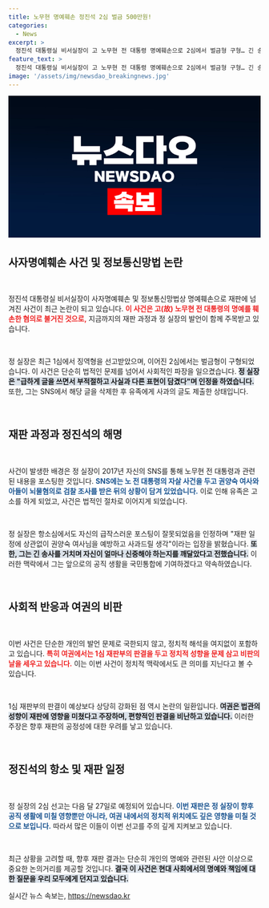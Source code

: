 ```yaml
---
title: 노무현 명예훼손 정진석 2심 벌금 500만원!
categories:
  - News
excerpt: >
  정진석 대통령실 비서실장이 고 노무현 전 대통령 명예훼손으로 2심에서 벌금형 구형… 긴 송사 속 사과와 반성의 메시지! 클릭하여 사건의 전말을 확인하세요!
feature_text: >
  정진석 대통령실 비서실장이 고 노무현 전 대통령 명예훼손으로 2심에서 벌금형 구형… 긴 송사 속 사과와 반성의 메시지! 클릭하여 사건의 전말을 확인하세요!
image: '/assets/img/newsdao_breakingnews.jpg'
---
```


<p><img src="/assets/img/newsdao_breakingnews.jpg" alt="ranknews 속보" /></p>

<h2 data-ke-size="size26">사자명예훼손 사건 및 정보통신망법 논란</h2>

<p data-ke-size="size16">&nbsp;</p>

<p>정진석 대통령실 비서실장이 사자명예훼손 및 정보통신망법상 명예훼손으로 재판에 넘겨진 사건이 최근 논란이 되고 있습니다. <b><span style="color: #ee2323;">이 사건은 고(故) 노무현 전 대통령의 명예를 훼손한 혐의로 불거진 것으로,</span></b> 지금까지의 재판 과정과 정 실장의 발언이 함께 주목받고 있습니다. </p>

<p data-ke-size="size16">&nbsp;</p>

<p>정 실장은 최근 1심에서 징역형을 선고받았으며, 이어진 2심에서는 벌금형이 구형되었습니다. 이 사건은 단순히 법적인 문제를 넘어서 사회적인 파장을 일으켰습니다. <b><span style="background-color: #21538527;">정 실장은 "급하게 글을 쓰면서 부적절하고 사실과 다른 표현이 담겼다"며 인정을 하였습니다.</span></b> 또한, 그는 SNS에서 해당 글을 삭제한 후 유족에게 사과의 글도 제출한 상태입니다. </p>

<p data-ke-size="size16">&nbsp;</p>

<h2 data-ke-size="size26">재판 과정과 정진석의 해명</h2>

<p data-ke-size="size16">&nbsp;</p>

<p>사건이 발생한 배경은 정 실장이 2017년 자신의 SNS를 통해 노무현 전 대통령과 관련된 내용을 포스팅한 것입니다. <b><span style="color: #1a5490;">SNS에는 노 전 대통령의 자살 사건을 두고 권양숙 여사와 아들이 뇌물혐의로 검찰 조사를 받은 뒤의 상황이 담겨 있었습니다.</span></b> 이로 인해 유족은 고소를 하게 되었고, 사건은 법적인 절차로 이어지게 되었습니다. </p>

<p data-ke-size="size16">&nbsp;</p>

<p>정 실장은 항소심에서도 자신의 급작스러운 포스팅이 잘못되었음을 인정하며 "재판 일정에 상관없이 권양숙 여사님을 예방하고 사과드릴 생각"이라는 입장을 밝혔습니다. <b><span style="background-color: #21538527;">또한, 그는 긴 송사를 거치며 자신이 얼마나 신중해야 하는지를 깨달았다고 전했습니다.</span></b> 이러한 맥락에서 그는 앞으로의 공직 생활을 국민통합에 기여하겠다고 약속하였습니다. </p>

<p data-ke-size="size16">&nbsp;</p>

<h2 data-ke-size="size26">사회적 반응과 여권의 비판</h2>

<p data-ke-size="size16">&nbsp;</p>

<p>이번 사건은 단순한 개인의 발언 문제로 국한되지 않고, 정치적 해석을 여지없이 포함하고 있습니다. <b><span style="color: #ee2323;">특히 여권에서는 1심 재판부의 판결을 두고 정치적 성향을 문제 삼고 비판의 날을 세우고 있습니다.</span></b> 이는 이번 사건이 정치적 맥락에서도 큰 의미를 지닌다고 볼 수 있습니다. </p>

<p data-ke-size="size16">&nbsp;</p>

<p>1심 재판부의 판결이 예상보다 상당히 강화된 점 역시 논란의 일환입니다. <b><span style="background-color: #21538527;">여권은 법관의 성향이 재판에 영향을 미쳤다고 주장하며, 편향적인 판결을 비난하고 있습니다.</span></b> 이러한 주장은 향후 재판의 공정성에 대한 우려를 낳고 있습니다. </p>

<p data-ke-size="size16">&nbsp;</p>

<h2 data-ke-size="size26">정진석의 항소 및 재판 일정</h2>

<p data-ke-size="size16">&nbsp;</p>

<p>정 실장의 2심 선고는 다음 달 27일로 예정되어 있습니다. <b><span style="color: #1a5490;">이번 재판은 정 실장이 향후 공직 생활에 미칠 영향뿐만 아니라, 여권 내에서의 정치적 위치에도 깊은 영향을 미칠 것으로 보입니다.</span></b> 따라서 많은 이들이 이번 선고를 주의 깊게 지켜보고 있습니다. </p>

<p data-ke-size="size16">&nbsp;</p>

<p>최근 상황을 고려할 때, 향후 재판 결과는 단순히 개인의 명예와 관련된 사안 이상으로 중요한 논의거리를 제공할 것입니다. <b><span style="background-color: #21538527;">결국 이 사건은 현대 사회에서의 명예와 책임에 대한 질문을 우리 모두에게 던지고 있습니다.</span></b></p>
실시간 뉴스 속보는, <a href="https://newsdao.kr" rel="dofollow">https://newsdao.kr</a>


